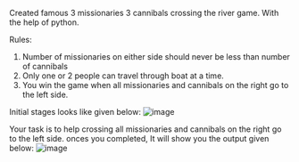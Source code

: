 Created famous 3 missionaries 3 cannibals crossing the river game. With the help of python.

Rules:

1. Number of missionaries on either side should never be less than number of cannibals
2. Only one or 2 people can travel through boat at a time.
3. You win the game when all missionaries and cannibals on the right go to the left side.

Initial stages looks like given below:
![image](https://user-images.githubusercontent.com/59397280/112744489-20b19800-8fbe-11eb-9648-60dbf0335333.png)

Your task is to help crossing all missionaries and cannibals on the right go to the left side.
onces you completed, It will show you the output given below:
![image](https://user-images.githubusercontent.com/59397280/112744647-a4b84f80-8fbf-11eb-99ec-2c0294019e8c.png)
